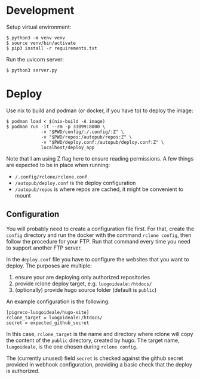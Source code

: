 # Development

Setup virtual environment:

    $ python3 -m venv venv
    $ source venv/bin/activate
    $ pip3 install -r requirements.txt

Run the uvicorn server:

    $ python3 server.py

# Deploy

Use nix to build and podman (or docker, if you have to) to deploy the image:

    $ podman load < $(nix-build -A image)
    $ podman run -it --rm -p 33099:8000 \
                 -v "$PWD/config/:/.config/:Z" \
                 -v "$PWD/repos:/autopub/repos:Z" \
                 -v "$PWD/deploy.conf:/autopub/deploy.conf:Z" \
                 localhost/deploy_app

Note that I am using Z flag here to ensure reading permissions. A few things
are expected to be in place when running:
 - `/.config/rclone/rclone.conf`
 - `/autopub/deploy.conf` is the deploy configuration
 - `/autopub/repos` is where repos are cached, it might be convenient to mount

## Configuration

You will probably need to create a configuration file first. For that, create
the `config` directory and run the docker with the command `rclone config`,
then follow the procedure for your FTP.
Run that command every time you need to support another FTP server.

In the `deploy.conf` file you have to configure the websites that you want to
deploy. The purposes are multiple:

 1. ensure your are deploying only authorized repositories
 2. provide rclone deploy target, e.g. `luogoideale:/htdocs/`
 3. (optionally) provide hugo source folder (default is `public`)

An example configuration is the following:

    [pigreco-luogoideale/hugo-site]
    rclone_target = luogoideale:/htdocs/
    secret = expected_github_secret

In this case, `rclone_target` is the name and directory where rclone will copy
the content of the `public` directory, created by hugo. The target name,
`luogoideale`, is the one chosen during `rclone config`.

The (currently unused) field `secret` is checked against the github secret
provided in webhook configuration, providing a basic check that the deploy is
authorized.
